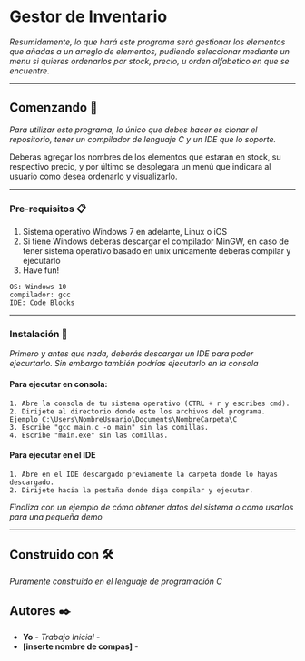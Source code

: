 # Gestor de Inventario

_Resumidamente, lo que hará este programa será gestionar los elementos que añadas a un arreglo de elementos, pudiendo seleccionar mediante un menu si quieres ordenarlos por stock, precio, u orden alfabetico en que se encuentre._

---

## Comenzando 🚀

_Para utilizar este programa, lo único que debes hacer es clonar el repositorio, tener un compilador de lenguaje C y un IDE que lo soporte._

Deberas agregar los nombres de los elementos que estaran en stock, su respectivo precio, y por último se desplegara un menú que indicara al usuario como desea ordenarlo y visualizarlo.

---

### Pre-requisitos 📋

1. Sistema operativo Windows 7 en adelante, Linux o iOS
2. Si tiene Windows deberas descargar el compilador MinGW, en caso de tener sistema operativo basado en unix unicamente deberas compilar y ejecutarlo
3. Have fun!

```
OS: Windows 10
compilador: gcc
IDE: Code Blocks
```

---

### Instalación 🔧

_Primero y antes que nada, deberás descargar un IDE para poder ejecurtarlo. Sin embargo también podrías ejecutarlo en la consola_

#### Para ejecutar en consola: 

```
1. Abre la consola de tu sistema operativo (CTRL + r y escribes cmd).
2. Dirijete al directorio donde este los archivos del programa. Ejemplo C:\Users\NombreUsuario\Documents\NombreCarpeta\C 
3. Escribe "gcc main.c -o main" sin las comillas.
4. Escribe "main.exe" sin las comillas.
```

#### Para ejecutar en el IDE

```
1. Abre en el IDE descargado previamente la carpeta donde lo hayas descargado.
2. Dirijete hacia la pestaña donde diga compilar y ejecutar.
```

_Finaliza con un ejemplo de cómo obtener datos del sistema o como usarlos para una pequeña demo_

---

## Construido con 🛠️

_Puramente construido en el lenguaje de programación C_


## Autores ✒️


* **Yo** - *Trabajo Inicial* - 
* **[inserte nombre de compas]** - 



